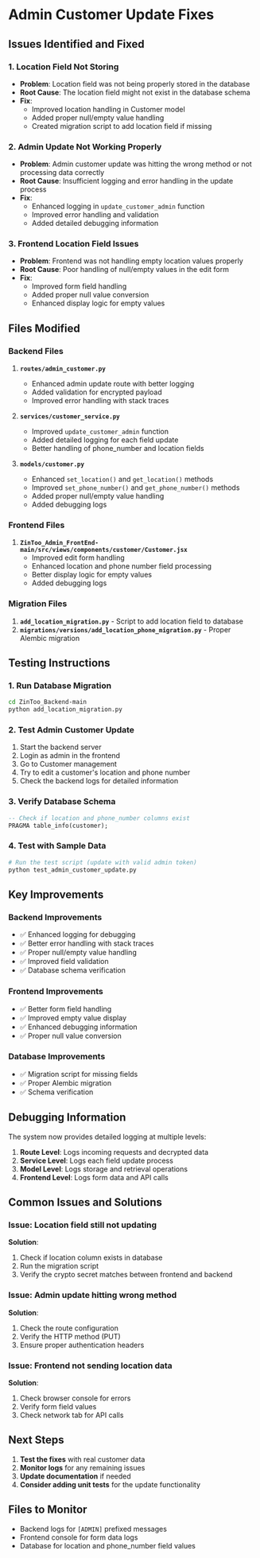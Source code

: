 # Admin Customer Update Fixes

## Issues Identified and Fixed

### 1. **Location Field Not Storing**
- **Problem**: Location field was not being properly stored in the database
- **Root Cause**: The location field might not exist in the database schema
- **Fix**: 
  - Improved location handling in Customer model
  - Added proper null/empty value handling
  - Created migration script to add location field if missing

### 2. **Admin Update Not Working Properly**
- **Problem**: Admin customer update was hitting the wrong method or not processing data correctly
- **Root Cause**: Insufficient logging and error handling in the update process
- **Fix**:
  - Enhanced logging in `update_customer_admin` function
  - Improved error handling and validation
  - Added detailed debugging information

### 3. **Frontend Location Field Issues**
- **Problem**: Frontend was not handling empty location values properly
- **Root Cause**: Poor handling of null/empty values in the edit form
- **Fix**:
  - Improved form field handling
  - Added proper null value conversion
  - Enhanced display logic for empty values

## Files Modified

### Backend Files

1. **`routes/admin_customer.py`**
   - Enhanced admin update route with better logging
   - Added validation for encrypted payload
   - Improved error handling with stack traces

2. **`services/customer_service.py`**
   - Improved `update_customer_admin` function
   - Added detailed logging for each field update
   - Better handling of phone_number and location fields

3. **`models/customer.py`**
   - Enhanced `set_location()` and `get_location()` methods
   - Improved `set_phone_number()` and `get_phone_number()` methods
   - Added proper null/empty value handling
   - Added debugging logs

### Frontend Files

1. **`ZinToo_Admin_FrontEnd-main/src/views/components/customer/Customer.jsx`**
   - Improved edit form handling
   - Enhanced location and phone number field processing
   - Better display logic for empty values
   - Added debugging logs

### Migration Files

1. **`add_location_migration.py`** - Script to add location field to database
2. **`migrations/versions/add_location_phone_migration.py`** - Proper Alembic migration

## Testing Instructions

### 1. **Run Database Migration**
```bash
cd ZinToo_Backend-main
python add_location_migration.py
```

### 2. **Test Admin Customer Update**
1. Start the backend server
2. Login as admin in the frontend
3. Go to Customer management
4. Try to edit a customer's location and phone number
5. Check the backend logs for detailed information

### 3. **Verify Database Schema**
```sql
-- Check if location and phone_number columns exist
PRAGMA table_info(customer);
```

### 4. **Test with Sample Data**
```python
# Run the test script (update with valid admin token)
python test_admin_customer_update.py
```

## Key Improvements

### Backend Improvements
- ✅ Enhanced logging for debugging
- ✅ Better error handling with stack traces
- ✅ Proper null/empty value handling
- ✅ Improved field validation
- ✅ Database schema verification

### Frontend Improvements
- ✅ Better form field handling
- ✅ Improved empty value display
- ✅ Enhanced debugging information
- ✅ Proper null value conversion

### Database Improvements
- ✅ Migration script for missing fields
- ✅ Proper Alembic migration
- ✅ Schema verification

## Debugging Information

The system now provides detailed logging at multiple levels:

1. **Route Level**: Logs incoming requests and decrypted data
2. **Service Level**: Logs each field update process
3. **Model Level**: Logs storage and retrieval operations
4. **Frontend Level**: Logs form data and API calls

## Common Issues and Solutions

### Issue: Location field still not updating
**Solution**: 
1. Check if location column exists in database
2. Run the migration script
3. Verify the crypto secret matches between frontend and backend

### Issue: Admin update hitting wrong method
**Solution**: 
1. Check the route configuration
2. Verify the HTTP method (PUT)
3. Ensure proper authentication headers

### Issue: Frontend not sending location data
**Solution**:
1. Check browser console for errors
2. Verify form field values
3. Check network tab for API calls

## Next Steps

1. **Test the fixes** with real customer data
2. **Monitor logs** for any remaining issues
3. **Update documentation** if needed
4. **Consider adding unit tests** for the update functionality

## Files to Monitor

- Backend logs for `[ADMIN]` prefixed messages
- Frontend console for form data logs
- Database for location and phone_number field values

